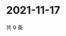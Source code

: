 # 2021-11-17

共 0 条

<!-- BEGIN WEIBO -->
<!-- 最后更新时间 Wed Nov 17 2021 16:03:14 GMT+0800 (China Standard Time) -->

<!-- END WEIBO -->
